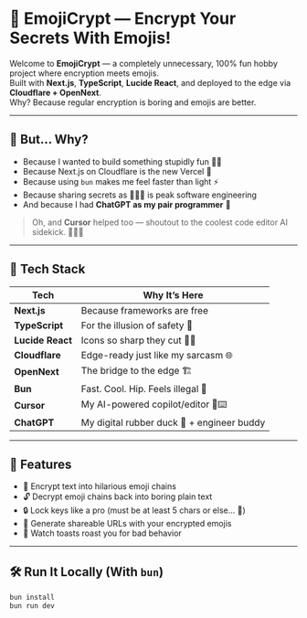 # 🔐 EmojiCrypt — Encrypt Your Secrets With Emojis!

Welcome to **EmojiCrypt** — a completely unnecessary, 100% fun hobby project where encryption meets emojis.  
Built with **Next.js**, **TypeScript**, **Lucide React**, and deployed to the edge via **Cloudflare + OpenNext**.  
Why? Because regular encryption is boring and emojis are better.

---

## 🧠 But... Why?

- Because I wanted to build something stupidly fun 🧠✨  
- Because Next.js on Cloudflare is the new Vercel 🚫  
- Because using `bun` makes me feel faster than light ⚡  
- Because sharing secrets as 🤯🤗🥵 is peak software engineering  
- And because I had **ChatGPT as my pair programmer** 🤖

> Oh, and **Cursor** helped too — shoutout to the coolest code editor AI sidekick. 🧑‍💻💬

---

## 🧰 Tech Stack

| Tech            | Why It’s Here                            |
|------------------|------------------------------------------|
| **Next.js**      | Because frameworks are free              |
| **TypeScript**   | For the illusion of safety 🦺            |
| **Lucide React** | Icons so sharp they cut 👨‍🎨            |
| **Cloudflare**   | Edge-ready just like my sarcasm 🌐       |
| **OpenNext**     | The bridge to the edge 🏗️                |
| **Bun**          | Fast. Cool. Hip. Feels illegal 🥷         |
| **Cursor**       | My AI-powered copilot/editor 🧠⌨️        |
| **ChatGPT**      | My digital rubber duck 🦆 + engineer buddy |

---

## 🚀 Features

- 🔐 Encrypt text into hilarious emoji chains
- 🔓 Decrypt emoji chains back into boring plain text
- 🔒 Lock keys like a pro (must be at least 5 chars or else... 🔨)
- 🔗 Generate shareable URLs with your encrypted emojis
- 🤪 Watch toasts roast you for bad behavior

---

## 🛠️ Run It Locally (With `bun`)

```bash
bun install
bun run dev
